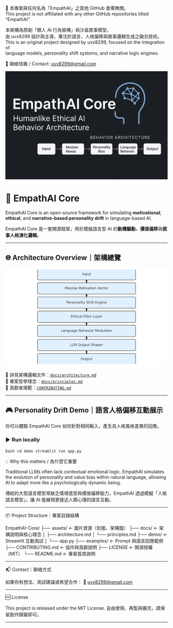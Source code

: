 📌 本專案與任何名為「EmpathAI」之其他 GitHub 倉庫無關。  
This project is not affiliated with any other GitHub repositories titled “EmpathAI”.

本架構為原創「類人 AI 行為架構」與沙盒敘事模型，  
由 uvx8299 設計與主導，專注於語言、人格偏移與敘事邏輯生成之融合技術。  
This is an original project designed by uvx8299, focused on the integration of  
language models, personality shift systems, and narrative logic engines.

📮 聯絡信箱 / Contact: uvx8299@gmail.com

<p align="center">
  <img src="assets/empathai-banner.png" alt="EmpathAI Core Banner" width="800"/>
</p>

# 🧠 EmpathAI Core

EmpathAI Core is an open-source framework for simulating **motivational**, **ethical**, and **narrative-based personality drift** in language-based AI.

EmpathAI Core 是一套開源框架，用於模擬語言型 AI 的**動機驅動、價值偏移**與**敘事人格演化邏輯**。

---

## 🌐 Architecture Overview｜架構總覽

<p align="center">
  <img src="assets/empathai_architecture.png" alt="EmpathAI Architecture Diagram" width="700"/>
</p>

🧩 詳見架構邏輯文件：[`docs/architecture.md`](docs/architecture.md)  
📜 專案哲學理念：[`docs/principles.md`](docs/principles.md)  
🤝 貢獻者規範：[`CONTRIBUTING.md`](CONTRIBUTING.md)

---

## 🎮 Personality Drift Demo｜語言人格偏移互動展示

你可以體驗 EmpathAI Core 如何針對相同輸入，產生具人格風格差異的回應。

### ▶️ Run locally
```bash cd demo streamlit run app.py ```  

💡 Why this matters / 為什麼它重要

Traditional LLMs often lack contextual emotional logic.
EmpathAI simulates the evolution of personality and value bias within natural language,
allowing AI to adapt more like a psychologically dynamic being.

傳統的大型語言模型常缺乏情境感受與價值偏移能力，EmpathAI 透過模擬「人格語言模型」，讓 AI 能展現更接近人類心理的語言互動。


---

📦 Project Structure｜專案目錄結構

EmpathAI-Core/
├── assets/               ← 圖片資源（封面、架構圖）
├── docs/                 ← 架構說明與核心理念
│   ├── architecture.md
│   └── principles.md
├── demo/                 ← Streamlit 互動測試
│   └── app.py
├── examples/             ← Prompt 與語言回應範例
├── CONTRIBUTING.md       ← 協作與貢獻說明
├── LICENSE               ← 開源授權（MIT）
└── README.md             ← 專案首頁說明


---

📬 Contact｜聯絡方式

如果你有想法、測試建議或希望合作：
📧 uvx8299@gmail.com


---

🆓 License

This project is released under the MIT License.
自由使用、再製與擴充，請保留創作歸屬即可。


---
